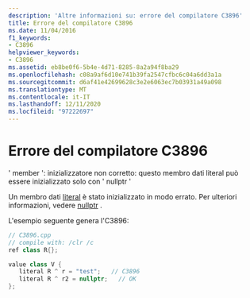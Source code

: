 ```yaml
---
description: 'Altre informazioni su: errore del compilatore C3896'
title: Errore del compilatore C3896
ms.date: 11/04/2016
f1_keywords:
- C3896
helpviewer_keywords:
- C3896
ms.assetid: eb8be0f6-5b4e-4d71-8285-8a2a94f8ba29
ms.openlocfilehash: c08a9af6d10e741b39fa2547cfbc6c04a6dd3a1a
ms.sourcegitcommit: d6af41e42699628c3e2e6063ec7b03931a49a098
ms.translationtype: MT
ms.contentlocale: it-IT
ms.lasthandoff: 12/11/2020
ms.locfileid: "97222697"
---
```

# <a name="compiler-error-c3896"></a>Errore del compilatore C3896

' member ': inizializzatore non corretto: questo membro dati literal può essere inizializzato solo con ' nullptr '

Un membro dati [literal](../../extensions/literal-cpp-component-extensions.md) è stato inizializzato in modo errato.  Per ulteriori informazioni, vedere [nullptr](../../extensions/nullptr-cpp-component-extensions.md) .

L'esempio seguente genera l'C3896:

```cpp
// C3896.cpp
// compile with: /clr /c
ref class R{};

value class V {
   literal R ^ r = "test";   // C3896
   literal R ^ r2 = nullptr;   // OK
};
```
